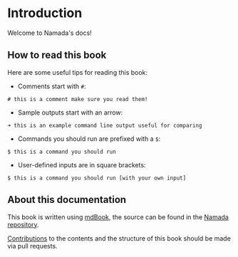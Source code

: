 # Introduction

Welcome to Namada's docs!

## How to read this book
Here are some useful tips for reading this book:
* Comments start with `#`:

```# this is a comment make sure you read them!```

* Sample outputs start with an arrow:
  
```➜ this is an example command line output useful for comparing```

* Commands you should run are prefixed with a `$`:

```$ this is a command you should run```

* User-defined inputs are in square brackets:

```$ this is a command you should run [with your own input]```


## About this documentation

This book is written using [mdBook](https://rust-lang.github.io/mdBook/), the source can be found in the [Namada repository](https://github.com/anoma/namada/tree/main/documentation/docs).

[Contributions](https://github.com/anoma/namada/blob/main/CONTRIBUTING.md) to the contents and the structure of this book should be made via pull requests.